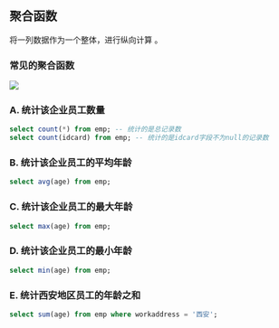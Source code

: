 ## 聚合函数
将一列数据作为一个整体，进行纵向计算 。
### 常见的聚合函数
![](../image/3.png)
### A. 统计该企业员工数量
```SQL
select count(*) from emp; -- 统计的是总记录数
select count(idcard) from emp; -- 统计的是idcard字段不为null的记录数
```
### B. 统计该企业员工的平均年龄
```SQL
select avg(age) from emp;
```
### C. 统计该企业员工的最大年龄
```SQL
select max(age) from emp;
```
### D. 统计该企业员工的最小年龄
```SQL
select min(age) from emp;
```
### E. 统计西安地区员工的年龄之和
```SQL
select sum(age) from emp where workaddress = '西安';
```